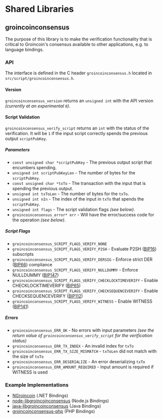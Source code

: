 Shared Libraries
================

## groincoinconsensus

The purpose of this library is to make the verification functionality that is critical to Groincoin's consensus available to other applications, e.g. to language bindings.

### API

The interface is defined in the C header `groincoinconsensus.h` located in  `src/script/groincoinconsensus.h`.

#### Version

`groincoinconsensus_version` returns an `unsigned int` with the API version *(currently at an experimental `0`)*.

#### Script Validation

`groincoinconsensus_verify_script` returns an `int` with the status of the verification. It will be `1` if the input script correctly spends the previous output `scriptPubKey`.

##### Parameters
- `const unsigned char *scriptPubKey` - The previous output script that encumbers spending.
- `unsigned int scriptPubKeyLen` - The number of bytes for the `scriptPubKey`.
- `const unsigned char *txTo` - The transaction with the input that is spending the previous output.
- `unsigned int txToLen` - The number of bytes for the `txTo`.
- `unsigned int nIn` - The index of the input in `txTo` that spends the `scriptPubKey`.
- `unsigned int flags` - The script validation flags *(see below)*.
- `groincoinconsensus_error* err` - Will have the error/success code for the operation *(see below)*.

##### Script Flags
- `groincoinconsensus_SCRIPT_FLAGS_VERIFY_NONE`
- `groincoinconsensus_SCRIPT_FLAGS_VERIFY_P2SH` - Evaluate P2SH ([BIP16](https://github.com/groincoin/bips/blob/master/bip-0016.mediawiki)) subscripts
- `groincoinconsensus_SCRIPT_FLAGS_VERIFY_DERSIG` - Enforce strict DER ([BIP66](https://github.com/groincoin/bips/blob/master/bip-0066.mediawiki)) compliance
- `groincoinconsensus_SCRIPT_FLAGS_VERIFY_NULLDUMMY` - Enforce NULLDUMMY ([BIP147](https://github.com/groincoin/bips/blob/master/bip-0147.mediawiki))
- `groincoinconsensus_SCRIPT_FLAGS_VERIFY_CHECKLOCKTIMEVERIFY` - Enable CHECKLOCKTIMEVERIFY ([BIP65](https://github.com/groincoin/bips/blob/master/bip-0065.mediawiki))
- `groincoinconsensus_SCRIPT_FLAGS_VERIFY_CHECKSEQUENCEVERIFY` - Enable CHECKSEQUENCEVERIFY ([BIP112](https://github.com/groincoin/bips/blob/master/bip-0112.mediawiki))
- `groincoinconsensus_SCRIPT_FLAGS_VERIFY_WITNESS` - Enable WITNESS ([BIP141](https://github.com/groincoin/bips/blob/master/bip-0141.mediawiki))

##### Errors
- `groincoinconsensus_ERR_OK` - No errors with input parameters *(see the return value of `groincoinconsensus_verify_script` for the verification status)*
- `groincoinconsensus_ERR_TX_INDEX` - An invalid index for `txTo`
- `groincoinconsensus_ERR_TX_SIZE_MISMATCH` - `txToLen` did not match with the size of `txTo`
- `groincoinconsensus_ERR_DESERIALIZE` - An error deserializing `txTo`
- `groincoinconsensus_ERR_AMOUNT_REQUIRED` - Input amount is required if WITNESS is used

### Example Implementations
- [NGroincoin](https://github.com/NicolasDorier/NGroincoin/blob/master/NGroincoin/Script.cs#L814) (.NET Bindings)
- [node-libgroincoinconsensus](https://github.com/bitpay/node-libgroincoinconsensus) (Node.js Bindings)
- [java-libgroincoinconsensus](https://github.com/dexX7/java-libgroincoinconsensus) (Java Bindings)
- [groincoinconsensus-php](https://github.com/Bit-Wasp/groincoinconsensus-php) (PHP Bindings)
